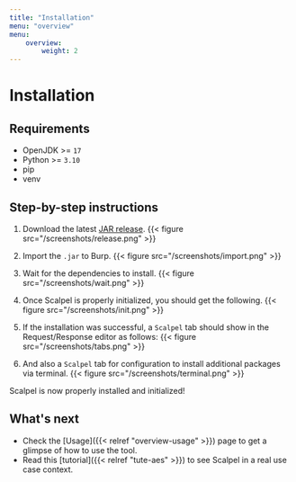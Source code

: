 ```yaml
---
title: "Installation"
menu: "overview"
menu:
    overview:
        weight: 2
---
```


# Installation

## Requirements

-   OpenJDK >= `17`
-   Python >= `3.10`
-   pip
-   venv

## Step-by-step instructions

1.  Download the latest [JAR release](https://REMOVED/scalpel/-/releases).
    {{< figure src="/screenshots/release.png" >}}

2.  Import the `.jar` to Burp.
    {{< figure src="/screenshots/import.png" >}}

3.  Wait for the dependencies to install.
    {{< figure src="/screenshots/wait.png" >}}

4.  Once Scalpel is properly initialized, you should get the following.
    {{< figure src="/screenshots/init.png" >}}

5.  If the installation was successful, a `Scalpel` tab should show in the Request/Response editor as follows:
    {{< figure src="/screenshots/tabs.png" >}}

6.  And also a `Scalpel` tab for configuration to install additional packages via terminal.
    {{< figure src="/screenshots/terminal.png" >}}

Scalpel is now properly installed and initialized!

## What's next

-   Check the [Usage]({{< relref "overview-usage" >}}) page to get a glimpse of how to use the tool.
-   Read this [tutorial]({{< relref "tute-aes" >}}) to see Scalpel in a real use case context.
